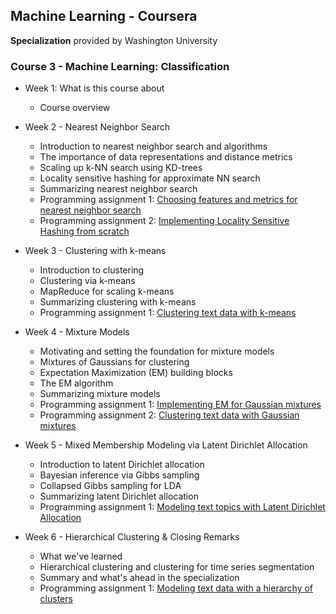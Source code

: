 ## Machine Learning - Coursera
**Specialization** provided by Washington University

### Course 3 - Machine Learning: Classification

- Week 1: What is this course about
  - Course overview
  
- Week 2 - Nearest Neighbor Search
  - Introduction to nearest neighbor search and algorithms
  - The importance of data representations and distance metrics
  - Scaling up k-NN search using KD-trees
  - Locality sensitive hashing for approximate NN search
  - Summarizing nearest neighbor search
  - Programming assignment 1: [Choosing features and metrics for nearest neighbor search](https://github.com/bhunkeler/DataScienceCoursera/blob/master/Machine%20Learning%20-%20Washington%20University/004_Machine_Learning_Clustering_Retrieval/week2/Programming%20Assignment/0_nearest-neighbors-features-and-metrics_blank.ipynb)
  - Programming assignment 2: [Implementing Locality Sensitive Hashing from scratch](https://github.com/bhunkeler/DataScienceCoursera/blob/master/Machine%20Learning%20-%20Washington%20University/004_Machine_Learning_Clustering_Retrieval/week2/Programming%20Assignment/1_nearest-neighbors-lsh-implementation_blank.ipynb)

- Week 3 - Clustering with k-means
  - Introduction to clustering
  - Clustering via k-means
  - MapReduce for scaling k-means
  - Summarizing clustering with k-means
  - Programming assignment 1: [Clustering text data with k-means](https://github.com/bhunkeler/DataScienceCoursera/blob/master/Machine%20Learning%20-%20Washington%20University/004_Machine_Learning_Clustering_Retrieval/week3/Programming%20Assignment/2_kmeans-with-text-data_blank.ipynb)

- Week 4 - Mixture Models
  - Motivating and setting the foundation for mixture models 
  - Mixtures of Gaussians for clustering
  - Expectation Maximization (EM) building blocks
  - The EM algorithm
  - Summarizing mixture models
  - Programming assignment 1: [Implementing EM for Gaussian mixtures](https://github.com/bhunkeler/DataScienceCoursera/blob/master/Machine%20Learning%20-%20Washington%20University/004_Machine_Learning_Clustering_Retrieval/week4/Programming%20Assignment/3_em-for-gmm_blank.ipynb)
  - Programming assignment 2: [Clustering text data with Gaussian mixtures](https://github.com/bhunkeler/DataScienceCoursera/blob/master/Machine%20Learning%20-%20Washington%20University/004_Machine_Learning_Clustering_Retrieval/week4/Programming%20Assignment/4_em-with-text-data_blank.ipynb)
  
- Week 5 - Mixed Membership Modeling via Latent Dirichlet Allocation
  - Introduction to latent Dirichlet allocation 
  - Bayesian inference via Gibbs sampling
  - Collapsed Gibbs sampling for LDA
  - Summarizing latent Dirichlet allocation
  - Programming assignment 1: [Modeling text topics with Latent Dirichlet Allocation](https://github.com/bhunkeler/DataScienceCoursera/blob/master/Machine%20Learning%20-%20Washington%20University/004_Machine_Learning_Clustering_Retrieval/week5/Programming%20Assignment/5_lda_blank.ipynb)

- Week 6 - Hierarchical Clustering & Closing Remarks
  - What we've learned
  - Hierarchical clustering and clustering for time series segmentation
  - Summary and what's ahead in the specialization  
  - Programming assignment 1: [Modeling text data with a hierarchy of clusters](https://github.com/bhunkeler/DataScienceCoursera/blob/master/Machine%20Learning%20-%20Washington%20University/004_Machine_Learning_Clustering_Retrieval/week6/Programming%20Assignment/6_hierarchical_clustering_blank.ipynb)

  
  
  
  
  
